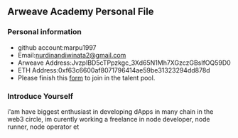 ## Arweave Academy Personal File

### Personal information

- github account:marpu1997
- Email:nurdinandiwinata2@gmail.com
- Arweave Address:JvzpIBD5cTPpzkgc_3Xd65N1Mh7XGzczGBsIfOQ59D0
- ETH Address:0xf63c6600af8071796414ae59be31323294dd878d
- Please finish this [form](https://docs.google.com/forms/d/e/1FAIpQLSfWA5fIIcBgmRppm3jNz5vmf9Mai_QMVil-2pO4r7YKn_Zhtw/viewform?usp=sf_link) to join in the talent pool.

### Introduce Yourself
i'am have biggest enthusiast in developing dApps in many chain in the web3 circle, im curently working a freelance in node developer, node runner, node operator et